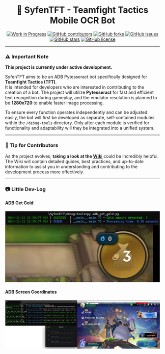 <div align="center">
    
# **🐉 SyfenTFT - Teamfight Tactics Mobile OCR Bot**

[![Work in Progress](https://img.shields.io/badge/Status-Work%20in%20Progress-white)](https://github.com/Leviaria/SyfenTFT)
[![GitHub contributors](https://img.shields.io/github/contributors/Leviaria/SyfenTFT)](https://github.com/Leviaria/SyfenTFT/graphs/contributors)
[![GitHub forks](https://img.shields.io/github/forks/Leviaria/SyfenTFT)](https://github.com/Leviaria/SyfenTFT/network/members)
[![GitHub issues](https://img.shields.io/github/issues/Leviaria/SyfenTFT)](https://github.com/Leviaria/SyfenTFT/issues)
[![GitHub stars](https://img.shields.io/github/stars/Leviaria/SyfenTFT)](https://github.com/Leviaria/SyfenTFT/stargazers)
[![GitHub license](https://img.shields.io/github/license/Leviaria/SyfenTFT)](https://github.com/Leviaria/SyfenTFT/blob/main/LICENSE)

</div>

---

### ⚠️ Important Note

**This project is currently under active development.**

SyfenTFT aims to be an ADB Pytesseract bot specifically designed for **Teamfight Tactics (TFT)**.  
It is intended for developers who are interested in contributing to the creation of a bot. The project will utilize **Pytesseract** for fast and efficient text recognition during gameplay, and the emulator resolution is planned to be **1280x720** to enable faster image processing.

To ensure every function operates independently and can be adjusted easily, the bot will first be developed as separate, self-contained modules within the `/debug-tools` directory. Only after each module is verified for functionality and adaptability will they be integrated into a unified system.

---

### 🌟 Tip for Contributors

As the project evolves, **taking a look at the [Wiki](https://github.com/Leviaria/SyfenTFT/wiki)** could be incredibly helpful. The Wiki will contain detailed guides, best practices, and up-to-date information to assist you in understanding and contributing to the development process more effectively.

---

### 📷 Little Dev-Log

#### ADB Get Gold
<a href="https://raw.githubusercontent.com/Leviaria/SyfenTFT/refs/heads/main/debug-tools/adb_get_gold_example.png" target="_blank">
    <img src="https://raw.githubusercontent.com/Leviaria/SyfenTFT/refs/heads/main/debug-tools/adb_get_gold_example.png" alt="adb_get_gold_example" width="800">
</a>

#### ADB Screen Coordinates
<a href="https://raw.githubusercontent.com/Leviaria/SyfenTFT/refs/heads/main/debug-tools/adb_screencoords_example.png" target="_blank">
    <img src="https://raw.githubusercontent.com/Leviaria/SyfenTFT/refs/heads/main/debug-tools/adb_screencoords_example.png" alt="adb_screencoords_example" width="800">
</a>
